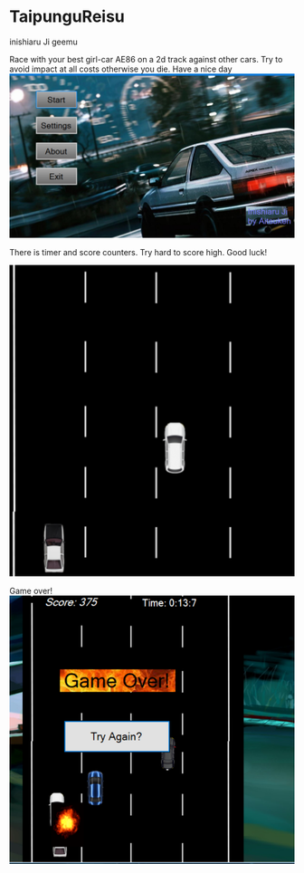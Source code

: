 # TaipunguReisu
 inishiaru Ji geemu


Race with your best girl-car AE86 on a 2d track against other cars. Try to avoid impact at all costs otherwise you die. Have a nice day
![GamePlay](https://github.com/Aitsuken/TaipunguReisu/blob/main/screenshots/gameMenu.png)


There is timer and score counters. Try hard to score high. Good luck!

![Game Menu](https://github.com/Aitsuken/TaipunguReisu/blob/main/screenshots/gamePlay.png)

Game over!
![Game Over](https://github.com/Aitsuken/TaipunguReisu/blob/main/screenshots/gamezOver.png)
